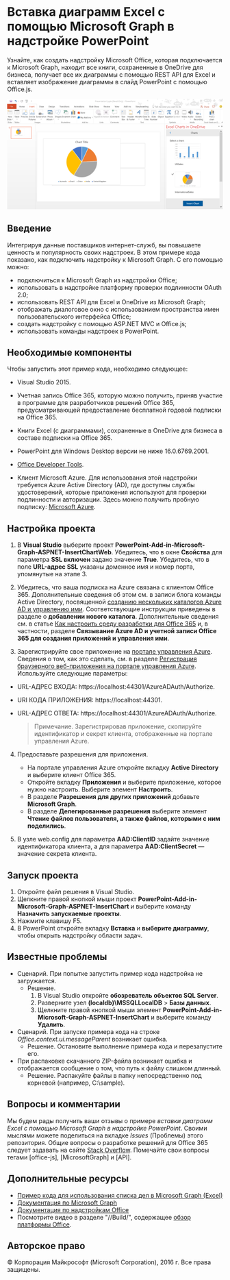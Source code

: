 # Вставка диаграмм Excel с помощью Microsoft Graph в надстройке PowerPoint 

Узнайте, как создать надстройку Microsoft Office, которая подключается к Microsoft Graph, находит все книги, сохраненные в OneDrive для бизнеса, получает все их диаграммы с помощью REST API для Excel и вставляет изображение диаграммы в слайд PowerPoint с помощью Office.js.

![Вставка диаграмм Excel с помощью Microsoft Graph в надстройке PowerPoint](../images/InsertChart.png)

## Введение

Интегрируя данные поставщиков интернет-служб, вы повышаете ценность и популярность своих надстроек. В этом примере кода показано, как подключить надстройку к Microsoft Graph. С его помощью можно:

* подключиться к Microsoft Graph из надстройки Office;
* использовать в надстройке платформу проверки подлинности OAuth 2.0;
* использовать REST API для Excel и OneDrive из Microsoft Graph;
* отображать диалоговое окно с использованием пространства имен пользовательского интерфейса Office;
* создать надстройку с помощью ASP.NET MVC и Office.js; 
* использовать команды надстроек в PowerPoint.


## Необходимые компоненты
Чтобы запустить этот пример кода, необходимо следующее:

* Visual Studio 2015.

* Учетная запись Office 365, которую можно получить, приняв участие в <a herf="https://profile.microsoft.com/RegSysProfileCenter/wizardnp.aspx?wizid=14b845d0-938c-45af-b061-f798fbb4d170&amp;lcid=1033">программе для разработчиков решений Office 365</a>, предусматривающей предоставление бесплатной годовой подписки на Office 365.

* Книги Excel (с диаграммами), сохраненные в OneDrive для бизнеса в составе подписки на Office 365.

* PowerPoint для Windows Desktop версии не ниже 16.0.6769.2001.
* [Office Developer Tools](https://www.visualstudio.com/en-us/features/office-tools-vs.aspx).

* Клиент Microsoft Azure. Для использования этой надстройки требуется Azure Active Directory (AD), где доступны службы удостоверений, которые приложения используют для проверки подлинности и авторизации. Здесь можно получить пробную подписку: [Microsoft Azure](https://account.windowsazure.com/SignUp).

## Настройка проекта

1. В **Visual Studio** выберите проект **PowerPoint-Add-in-Microsoft-Graph-ASPNET-InsertChartWeb**. Убедитесь, что в окне **Свойства** для параметра **SSL включен** задано значение **True**. Убедитесь, что в поле **URL-адрес SSL** указаны доменное имя и номер порта, упомянутые на этапе 3.
 
2. Убедитесь, что ваша подписка на Azure связана с клиентом Office 365. Дополнительные сведения об этом см. в записи блога команды Active Directory, посвященной [созданию нескольких каталогов Azure AD и управлению ими](http://blogs.technet.com/b/ad/archive/2013/11/08/creating-and-managing-multiple-windows-azure-active-directories.aspx). Соответствующие инструкции приведены в разделе о **добавлении нового каталога**. Дополнительные сведения см. в статье [Как настроить среду разработки для Office 365](https://msdn.microsoft.com/office/office365/howto/setup-development-environment#bk_CreateAzureSubscription) и, в частности, разделе **Связывание Azure AD и учетной записи Office 365 для создания приложений и управления ими**.

3. Зарегистрируйте свое приложение на [портале управления Azure](https://manage.windowsazure.com). Сведения о том, как это сделать, см. в разделе [Регистрация браузерного веб-приложения на портале управления Azure](https://msdn.microsoft.com/office/office365/HowTo/add-common-consent-manually#bk_RegisterWebApp). Используйте следующие параметры:

 - URL-АДРЕС ВХОДА: https://localhost:44301/AzureADAuth/Authorize. 
 - URI КОДА ПРИЛОЖЕНИЯ: https://localhost:44301.
 - URL-АДРЕС ОТВЕТА: https://localhost:44301/AzureADAuth/Authorize.	

	> Примечание. Зарегистрировав приложение, скопируйте идентификатор и секрет клиента, отображенные на портале управления Azure.
	 
4. Предоставьте разрешения для приложения.
	*  На портале управления Azure откройте вкладку **Active Directory** и выберите клиент Office 365.
	*  Откройте вкладку **Приложения** и выберите приложение, которое нужно настроить. Выберите элемент **Настроить**.
	*  В разделе **Разрешения для других приложений** добавьте **Microsoft Graph**.
	*  В разделе **Делегированные разрешения** выберите элемент **Чтение файлов пользователя, а также файлов, которыми с ним поделились**.

5.  В узле web.config для параметра **AAD:ClientID** задайте значение идентификатора клиента, а для параметра **AAD:ClientSecret** — значение секрета клиента. 

## Запуск проекта
1. Откройте файл решения в Visual Studio. 
2. Щелкните правой кнопкой мыши проект **PowerPoint-Add-in-Microsoft-Graph-ASPNET-InsertChart** и выберите команду **Назначить запускаемые проекты**.
2. Нажмите клавишу F5. 
3. В PowerPoint откройте вкладку **Вставка** и **выберите диаграмму**, чтобы открыть надстройку области задач.

## Известные проблемы

* Сценарий. При попытке запустить пример кода надстройка не загружается.
	* Решение. 
		1. В Visual Studio откройте **обозреватель объектов SQL Server**.
		2. Разверните узел **(localdb)\MSSQLLocalDB** > **Базы данных**.
		3. Щелкните правой кнопкой мыши элемент **PowerPoint-Add-in-Microsoft-Graph-ASPNET-InsertChart** и выберите команду **Удалить**. 
* Сценарий. При запуске примера кода на строке *Office.context.ui.messageParent* возникает ошибка.	
	* Решение. Остановите выполнение примера кода и перезапустите его. 
* При распаковке скачанного ZIP-файла возникает ошибка и отображается сообщение о том, что путь к файлу слишком длинный.
	* Решение. Распакуйте файлы в папку непосредственно под корневой (например, C:\sample).

## Вопросы и комментарии
Мы будем рады получить ваши отзывы о примере *вставки диаграмм Excel с помощью Microsoft Graph в надстройке PowerPoint*. Своими мыслями можете поделиться на вкладке *Issues* (Проблемы) этого репозитория. Общие вопросы о разработке решений для Office 365 следует задавать на сайте [Stack Overflow](http://stackoverflow.com/questions/tagged/Office365+API). Помечайте свои вопросы тегами [office-js], [MicrosoftGraph] и [API].

## Дополнительные ресурсы

* [Пример кода для использования списка дел в Microsoft Graph (Excel)](https://github.com/OfficeDev/Microsoft-Graph-ASPNET-ExcelREST-ToDo)
* [Документация по Microsoft Graph](https://graph.microsoft.io/en-us/docs)
* [Документация по надстройкам Office](https://dev.office.com/docs/add-ins/overview/office-add-ins)
* Посмотрите видео в разделе "//Build/", содержащее [обзор платформы Office](https://channel9.msdn.com/Events/Build/2016/B872 "Обзор платформы Office").

## Авторское право
© Корпорация Майкрософт (Microsoft Corporation), 2016 г. Все права защищены.


